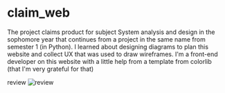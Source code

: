 # claim_web
The project claims product for subject System analysis and design in the sophomore year that continues from a project in the same name from semester 1 (in Python). I learned about designing diagrams to plan this website and collect UX that was used to draw wireframes. I'm a front-end developer on this website with a little help from a template from colorlib (that I'm very grateful for that)


review
![review](https://github.com/Arzeezar/claim_web/blob/main/review_img/Home_1.png)
